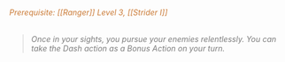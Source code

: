 ###### *<span style="color:rgb(203, 123, 55)">Prerequisite: [[Ranger]] Level 3, [[Strider I]]</span>*

> *<span style="color:rgb(125, 125, 125)">Once in your sights, you pursue your enemies relentlessly. You can take the Dash action as a Bonus Action on your turn.</span>*